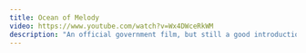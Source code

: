 ```yaml
---
title: Ocean of Melody
video: https://www.youtube.com/watch?v=Wx4DWceRkWM
description: "An official government film, but still a good introduction in English with some great artists"
---
```


